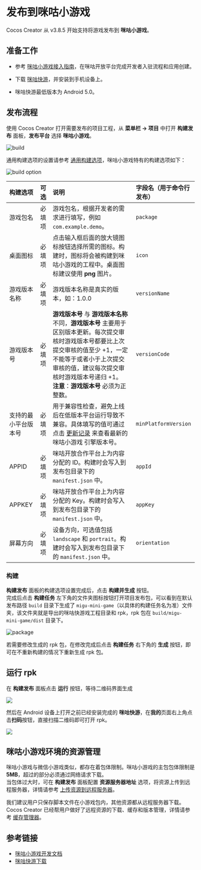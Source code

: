 # 发布到咪咕小游戏

Cocos Creator 从 v3.8.5 开始支持将游戏发布到 **咪咕小游戏**。

## 准备工作

- 参考 [咪咕小游戏接入指南](https://open.migufun.com/document/detail?id=640)，在咪咕开放平台完成开发者入驻流程和应用创建。

- 下载 [咪咕快游](https://g.migufun.com/cocosdebugtool)，并安装到手机设备上。

- 咪咕快游最低版本为 Android 5.0。

## 发布流程

使用 Cocos Creator 打开需要发布的项目工程，从 **菜单栏 -> 项目** 中打开 **构建发布** 面板，**发布平台** 选择 **咪咕小游戏**。

![build](./publish-migu-mini-game/build.png)

通用构建选项的设置请参考 [通用构建选项](build-options.md)，咪咕小游戏特有的构建选项如下：

![build option](./publish-migu-mini-game/build-option.png)

| 构建选项 | 可选 | 说明 | 字段名（用于命令行发布） |
| :------ | :--- | :--- | :--- |
| 游戏包名 | 必填项 | 游戏包名，根据开发者的需求进行填写，例如 `com.example.demo`。| `package` |
| 桌面图标 | 必填项 | 点击输入框后面的放大镜图标按钮选择所需的图标。构建时，图标将会被构建到咪咕小游戏的工程中。桌面图标建议使用 **png** 图片。 | `icon` |
| 游戏版本名称 | 必填项 | 游戏版本名称是真实的版本，如：1.0.0 | `versionName` |
| 游戏版本号 | 必填项 | **游戏版本号** 与 **游戏版本名称** 不同，**游戏版本号** 主要用于区别版本更新。每次提交审核时游戏版本号都要比上次提交审核的值至少 +1，一定不能等于或者小于上次提交审核的值，建议每次提交审核时游戏版本号递归 +1。<br>**注意**：**游戏版本号** 必须为正整数。 | `versionCode` |
| 支持的最小平台版本号 | 必填项 | 用于兼容性检查，避免上线后在低版本平台运行导致不兼容。具体填写的值可通过点击 [更新记录](https://open.migufun.com/document/detail?id=640) 来查看最新的 咪咕小游戏 引擎版本号。 | `minPlatformVersion` |
| APPID | 必填项 | 咪咕开放合作平台上为内容分配的 ID。构建时会写入到发布包目录下的 `manifest.json` 中。| `appId` |
| APPKEY | 必填项 | 咪咕开放合作平台上为内容分配的 Key。构建时会写入到发布包目录下的 `manifest.json` 中。| `appKey` |
| 屏幕方向 | 必填项 | 设备方向，可选值包括 `landscape` 和 `portrait`。构建时会写入到发布包目录下的 `manifest.json` 中。| `orientation` |

### 构建

**构建发布** 面板的构建选项设置完成后，点击 **构建并生成** 按钮。<br>
完成后点击 **构建任务** 左下角的文件夹图标按钮打开项目发布包，可以看到在默认发布路径 `build` 目录下生成了 `migu-mini-game`（以具体的构建任务名为准）文件夹，该文件夹就是导出的咪咕快游戏工程目录和 rpk，rpk 包在 `build/migu-mini-game/dist` 目录下。

![package](./publish-migu-mini-game/package.png)

若需要修改生成的 rpk 包，在修改完成后点击 **构建任务** 右下角的 **生成** 按钮，即可在不重新构建的情况下重新生成 rpk 包。

## 运行 rpk


在 **构建发布** 面板点击 **运行** 按钮，等待二维码界面生成

![](./publish-migu-mini-game/qr_code.png)

然后在 Android 设备上打开之前已经安装完成的 **咪咕快游**，在**我的**页面右上角点击**扫码**按钮，直接扫描二维码即可打开 rpk。

![](./publish-migu-mini-game/migu-instant_scan_install.png)

## 咪咕小游戏环境的资源管理

咪咕小游戏与微信小游戏类似，都存在着包体限制。咪咕小游戏的主包包体限制是 **5MB**，超过的部分必须通过网络请求下载。<br>当包体过大时，可在 **构建发布** 面板配置 **资源服务器地址** 选项，将资源上传到远程服务器，详情请参考 [上传资源到远程服务器](../../asset/cache-manager.md)。

我们建议用户只保存脚本文件在小游戏包内，其他资源都从远程服务器下载。Cocos Creator 已经帮用户做好了远程资源的下载、缓存和版本管理，详情请参考 [缓存管理器](../../asset/cache-manager.md)。

## 参考链接

- [咪咕小游戏开发文档](https://open.migufun.com/document/detail?id=640)
- [咪咕快游下载](https://g.migufun.com/cocosdebugtool)
